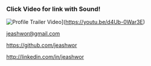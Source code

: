 ### Click Video for link with Sound!

![Profile Trailer Video](./Profile_Gif.gif)](https://youtu.be/d4Ub-0War3E)

jeashwor@gmail.com

https://github.com/jeashwor

http://linkedin.com/in/jeashwor


